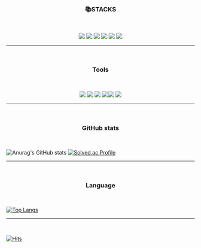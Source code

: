 <h3 text align ="center">📚STACKS</h3><br>
<p text align="center">
<img  src="https://img.shields.io/badge/java-007396?style=for-the-badge&logo=java&logoColor=white"> <img  src="https://img.shields.io/badge/python-3776AB?style=for-the-badge&logo=python&logoColor=white"> <img  src="https://img.shields.io/badge/html5-E34F26?style=for-the-badge&logo=html5&logoColor=white"> <img  src="https://img.shields.io/badge/css-1572B6?style=for-the-badge&logo=css3&logoColor=white"> <img  src="https://img.shields.io/badge/javascript-F7DF1E?style=for-the-badge&logo=javascript&logoColor=black"> <img  src="https://img.shields.io/badge/react-61DAFB?style=for-the-badge&logo=react&logoColor=black">
 <hr>
 <br>
 
 
<h3  align ="center">Tools</h3><br>
<p text align="center">
<img src ="https://img.shields.io/badge/eclipseide-2C2255?style=for-the-badge&logo=eclipseide&logoColor=white"> <img src ="https://img.shields.io/badge/pycharm-000000?style=for-the-badge&logo=pycharm&logoColor=white" > <img src ="https://img.shields.io/badge/visualstudiocode-007ACC?style=for-the-badge&logo=visualstudiocode&logoColor=white"> <img src ="https://img.shields.io/badge/mysql-4479A1?style=for-the-badge&logo=mysql&logoColor=white"><img src ="https://img.shields.io/badge/androidstudio-3DDC84?style=for-the-badge&logo=androidstudio&logoColor=white" > <img src ="https://img.shields.io/badge/visualstudio-5C2D91?style=for-the-badge&logo=visualstudio&logoColor=white" >
<hr>
<br>
<h3  align ="center">GitHub stats</h3>
<br>

![Anurag's GitHub stats](https://github-readme-stats.vercel.app/api?username=SOBEUNGKEUN&&show_icons=true&theme=dark)  [![Solved.ac Profile](http://mazassumnida.wtf/api/v2/generate_badge?boj=rnjsqudth)](https://solved.ac/rnjsqudth)
 
<hr>
<br>
<h3  align ="center">Language</h3>
<br>

[![Top Langs](https://github-readme-stats.vercel.app/api/top-langs/?username=SOBEUNGKEUN&layout=compact)](https://github.com/anuraghazra/github-readme-stats)

<hr>
<br>

[![Hits](https://hits.seeyoufarm.com/api/count/incr/badge.svg?url=https%3A%2F%2Fgithub.com%2FSOBEUNGKEUN&count_bg=%2379C83D&title_bg=%23555555&icon=&icon_color=%23E7E7E7&title=hits&edge_flat=false)](https://hits.seeyoufarm.com)
